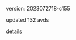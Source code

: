 version: 2023072718-c155

updated 132 avds

[details](https://github.com/0x74f917491bfa7ebfa379/ali_avd_db/blob/master/change_log/2023/07/27/18/c155.txt)